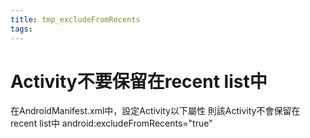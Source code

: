 ```yaml
---
title: tmp_excludeFromRecents
tags:
---
```

Activity不要保留在recent list中
===

在AndroidManifest.xml中，設定Activity以下屬性
則該Activity不會保留在recent list中
android:excludeFromRecents="true"